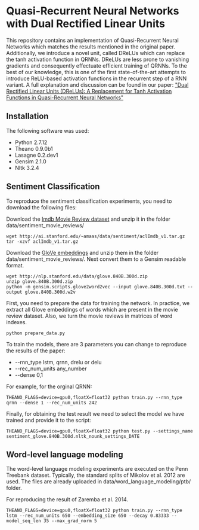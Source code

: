 # Quasi-Recurrent Neural Networks with Dual Rectified Linear Units
This repository contains an implementation of Quasi-Recurrent Neural Networks which matches the results mentioned in the original paper.
Additionally, we introduce a novel unit, called DReLUs which can replace the tanh activation function in QRNNs.
DReLUs are less prone to vanishing gradients and consequently effectuate efficient training of QRNNs.
To the best of our knowledge, this is one of the first state-of-the-art attempts to introduce ReLU-based activation functions in the recurrent step of a RNN variant.
A full explanation and discussion can be found in our paper:
["Dual Rectified Linear Units (DReLUs): A Replacement for Tanh Activation Functions in Quasi-Recurrent Neural Networks"](https://arxiv.org/pdf/1707.08214v2.pdf)

## Installation

The following software was used:

  * Python 2.7.12
  * Theano 0.9.0b1
  * Lasagne 0.2.dev1
  * Gensim 2.1.0
  * Nltk 3.2.4

## Sentiment Classification
To reproduce the sentiment classification experiments, you need to download the following files:

Download the [Imdb Movie Review dataset](http://ai.stanford.edu/~amaas/data/sentiment/aclImdb_v1.tar.gz) and unzip it in the folder data/sentiment_movie_reviews/

```
wget http://ai.stanford.edu/~amaas/data/sentiment/aclImdb_v1.tar.gz
tar -xzvf aclImdb_v1.tar.gz
```
Download the [GloVe embeddings](http://nlp.stanford.edu/data/glove.840B.300d.zip) and unzip them in the folder data/sentiment_movie_reviews/.
Next convert them to a Gensim readable format.

```
wget http://nlp.stanford.edu/data/glove.840B.300d.zip
unzip glove.840B.300d.zip
python -m gensim.scripts.glove2word2vec --input glove.840B.300d.txt --output glove.840B.300d.w2v
```


First, you need to prepare the data for training the network.
In practice, we extract all Glove embeddings of words which are present in the movie review dataset.
Also, we turn the movie reviews in matrices of word indexes.
```
python prepare_data.py
```

To train the models, there are 3 parameters you can change to reproduce the results of the paper:

  * --rnn_type lstm, qrnn, drelu or delu
  * --rec_num_units any_number
  * --dense 0,1

For example, for the orginal QRNN:
```
THEANO_FLAGS=device=gpu0,floatX=float32 python train.py --rnn_type qrnn --dense 1 --rec_num_units 242
```

Finally, for obtaining the test result we need to select the model we have trained and provide it to the script:
```
THEANO_FLAGS=device=gpu0,floatX=float32 python test.py --settings_name sentiment_glove.840B.300d.nltk_nounk_settings_DATE
```

## Word-level language modeling
The word-level language modeling experiments are executed on the Penn Treebank dataset.
Typically, the standard splits of Mikolov et al. 2012 are used.
The files are already uploaded in data/word_language_modeling/ptb/ folder.

For reproducing the result of Zaremba et al. 2014.
```
THEANO_FLAGS=device=gpu0,floatX=float32 python train.py --rnn_type lstm --rec_num_units 650 --embedding_size 650 --decay 0.83333 --model_seq_len 35 --max_grad_norm 5
```






